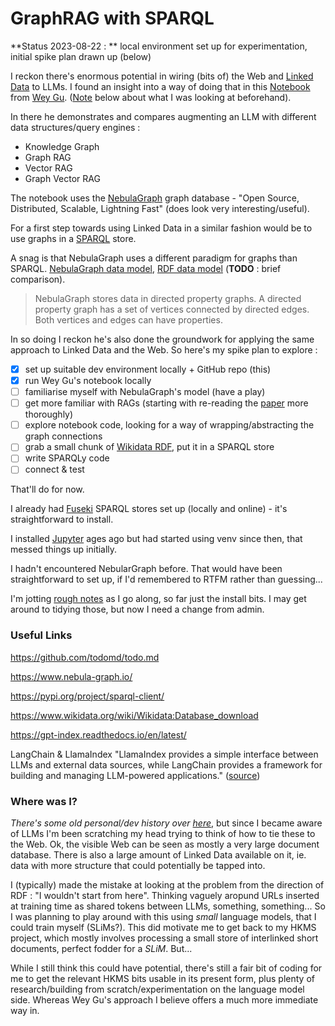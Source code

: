 # GraphRAG with SPARQL

**Status 2023-08-22 : ** local environment set up for experimentation, initial spike plan drawn up (below)

I reckon there's enormous potential in wiring (bits of) the Web and [Linked Data](https://en.wikipedia.org/wiki/Linked_data) to LLMs. I found an insight into a way of doing that in this [Notebook](https://www.siwei.io/en/demos/graph-rag/) from [Wey Gu](https://siwei.io/en/). ([Note](dfgdfgdfgdfg) below about what I was looking at beforehand).

In there he demonstrates and compares augmenting an LLM with different data structures/query engines :

- Knowledge Graph
- Graph RAG
- Vector RAG
- Graph Vector RAG

The notebook uses the [NebulaGraph](https://www.nebula-graph.io/) graph database - "Open Source, Distributed, Scalable, Lightning Fast" (does look very interesting/useful).

For a first step towards using Linked Data in a similar fashion would be to use graphs in a [SPARQL](https://en.wikipedia.org/wiki/SPARQL) store.

A snag is that NebulaGraph uses a different paradigm for graphs than SPARQL. [NebulaGraph data model](https://docs.nebula-graph.io/3.6.0/1.introduction/2.data-model/), [RDF data model](https://www.w3.org/TR/rdf11-concepts/) (**TODO** : brief comparison).

> NebulaGraph stores data in directed property graphs. A directed property graph has a set of vertices connected by directed edges. Both vertices and edges can have properties.

In so doing I reckon he's also done the groundwork for applying the same approach to Linked Data and the Web. So here's my spike plan to explore :

- [x] set up suitable dev environment locally + GitHub repo (this)
- [x] run Wey Gu's notebook locally
- [ ] familiarise myself with NebulaGraph's model (have a play)
- [ ] get more familiar with RAGs (starting with re-reading the [paper](https://github.com/danja/nlp/blob/main/GraphRAG/docs/RAG-paper.pdf) more thoroughly)
- [ ] explore notebook code, looking for a way of wrapping/abstracting the graph connections
- [ ] grab a small chunk of [Wikidata RDF](https://www.wikidata.org/wiki/Wikidata:Database_download), put it in a SPARQL store
- [ ] write SPARQLy code
- [ ] connect & test

That'll do for now.

I already had [Fuseki](https://jena.apache.org/documentation/fuseki2/) SPARQL stores set up (locally and online) - it's straightforward to install.

I installed [Jupyter](https://jupyter.org/) ages ago but had started using venv since then, that messed things up initially.

I hadn't encountered NebularGraph before. That would have been straightforward to set up, if I'd remembered to RTFM rather than guessing...

I'm jotting [rough notes](https://github.com/danja/nlp/tree/main/GraphRAG/docs) as I go along, so far just the install bits. I may get around to tidying those, but now I need a change from admin.

### Useful Links

https://github.com/todomd/todo.md

https://www.nebula-graph.io/

https://pypi.org/project/sparql-client/

https://www.wikidata.org/wiki/Wikidata:Database_download

https://gpt-index.readthedocs.io/en/latest/

LangChain & LlamaIndex
"LlamaIndex provides a simple interface between LLMs and external data sources, while LangChain provides a framework for building and managing LLM-powered applications."
([source](https://www.analyticsvidhya.com/blog/2023/06/revamp-data-analysis-openai-langchain-llamaindex-for-easy-extraction/))

### Where was I?

_There's some old personal/dev history over [here](https://github.com/danja/HKMS#the-data-model)_, but since I became aware of LLMs I'm been scratching my head trying to think of how to tie these to the Web. Ok, the visible Web can be seen as mostly a very large document database. There is also a large amount of Linked Data available on it, ie. data with more structure that could potentially be tapped into.

I (typically) made the mistake at looking at the problem from the direction of RDF : "I wouldn't start from here". Thinking vaguely aropund URLs inserted at training time as shared tokens between LLMs, something, something... So I was planning to play around with this using _small_ language models, that I could train myself (SLiMs?). This did motivate me to get back to my HKMS project, which mostly involves processing a small store of interlinked short documents, perfect fodder for a _SLiM_. But...

While I still think this could have potential, there's still a fair bit of coding for me to get the relevant HKMS bits usable in its present form, plus plenty of research/building from scratch/experimentation on the language model side. Whereas Wey Gu's approach I believe offers a much more immediate way in.

